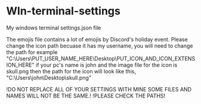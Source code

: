 # WIn-terminal-settings
My windows terminal settings.json file

The emojis file contains a lot of emojis by Discord's holiday event. Please change the icon path becuase it has my username, you will need to change the path for example "C:\Users\PUT_USER_NAME_HERE\Desktop\PUT_ICON_AND_ICON_EXTENSION_HERE" if your pc's name is john and the image file for the icon is skull.png then the path for the icon will look like this, "C:\Users\john\Desktop\skull.png"

!DO NOT REPLACE ALL OF YOUR SETTINGS WITH MINE SOME FILES AND NAMES WILL NOT BE THE SAME.! 
!PLEASE CHECK THE PATHS!
